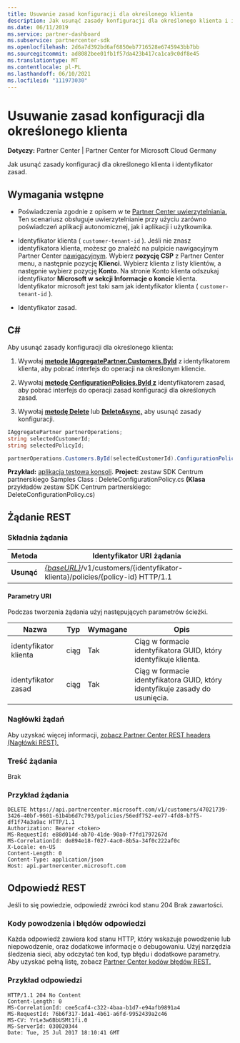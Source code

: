 ```yaml
---
title: Usuwanie zasad konfiguracji dla określonego klienta
description: Jak usunąć zasady konfiguracji dla określonego klienta i identyfikator zasad.
ms.date: 06/11/2019
ms.service: partner-dashboard
ms.subservice: partnercenter-sdk
ms.openlocfilehash: 2d6a7d392bd6af6850eb7716528e6745943bb7bb
ms.sourcegitcommit: ad8082bee01fb1f57da423b417ca1ca9c0df8e45
ms.translationtype: MT
ms.contentlocale: pl-PL
ms.lasthandoff: 06/10/2021
ms.locfileid: "111973030"
---
```

# <a name="delete-a-configuration-policy-for-the-specified-customer"></a>Usuwanie zasad konfiguracji dla określonego klienta

**Dotyczy:** Partner Center | Partner Center for Microsoft Cloud Germany

Jak usunąć zasady konfiguracji dla określonego klienta i identyfikator zasad.

## <a name="prerequisites"></a>Wymagania wstępne

- Poświadczenia zgodnie z opisem w te [Partner Center uwierzytelniania.](partner-center-authentication.md) Ten scenariusz obsługuje uwierzytelnianie przy użyciu zarówno poświadczeń aplikacji autonomicznej, jak i aplikacji i użytkownika.

- Identyfikator klienta ( `customer-tenant-id` ). Jeśli nie znasz identyfikatora klienta, możesz go znaleźć na pulpicie nawigacyjnym Partner Center [nawigacyjnym](https://partner.microsoft.com/dashboard). Wybierz **pozycję CSP** z Partner Center menu, a następnie pozycję **Klienci.** Wybierz klienta z listy klientów, a następnie wybierz pozycję **Konto**. Na stronie Konto klienta odszukaj identyfikator **Microsoft w** **sekcji Informacje o koncie** klienta. Identyfikator microsoft jest taki sam jak identyfikator klienta ( `customer-tenant-id` ).

- Identyfikator zasad.

## <a name="c"></a>C\#

Aby usunąć zasady konfiguracji dla określonego klienta:

1. Wywołaj [**metodę IAggregatePartner.Customers.ById**](/dotnet/api/microsoft.store.partnercenter.customers.icustomercollection.byid) z identyfikatorem klienta, aby pobrać interfejs do operacji na określonym kliencie.

2. Wywołaj [**metodę ConfigurationPolicies.ById z**](/dotnet/api/microsoft.store.partnercenter.devicesdeployment.iconfigurationpolicycollection.byid) identyfikatorem zasad, aby pobrać interfejs do operacji zasad konfiguracji dla określonych zasad.

3. Wywołaj [**metodę Delete**](/dotnet/api/microsoft.store.partnercenter.devicesdeployment.iconfigurationpolicy.delete) lub [**DeleteAsync,**](/dotnet/api/microsoft.store.partnercenter.devicesdeployment.iconfigurationpolicy.deleteasync) aby usunąć zasady konfiguracji.

``` csharp
IAggregatePartner partnerOperations;
string selectedCustomerId;
string selectedPolicyId;

partnerOperations.Customers.ById(selectedCustomerId).ConfigurationPolicies.ById(selectedPolicyId).Delete();
```

**Przykład:** [aplikacja testowa konsoli](console-test-app.md). **Project**: zestaw SDK Centrum partnerskiego Samples Class : DeleteConfigurationPolicy.cs **(Klasa** przykładów zestaw SDK Centrum partnerskiego: DeleteConfigurationPolicy.cs)

## <a name="rest-request"></a>Żądanie REST

### <a name="request-syntax"></a>Składnia żądania

| Metoda     | Identyfikator URI żądania                                                                                          |
|------------|------------------------------------------------------------------------------------------------------|
| **Usunąć** | [*{baseURL}*](partner-center-rest-urls.md)/v1/customers/{identyfikator-klienta}/policies/{policy-id} HTTP/1.1 |

#### <a name="uri-parameters"></a>Parametry URI

Podczas tworzenia żądania użyj następujących parametrów ścieżki.

| Nazwa        | Typ   | Wymagane | Opis                                                   |
|-------------|--------|----------|---------------------------------------------------------------|
| identyfikator klienta | ciąg | Tak      | Ciąg w formacie identyfikatora GUID, który identyfikuje klienta.         |
| identyfikator zasad   | ciąg | Tak      | Ciąg w formacie identyfikatora GUID, który identyfikuje zasady do usunięcia. |

### <a name="request-headers"></a>Nagłówki żądań

Aby uzyskać więcej informacji, [zobacz Partner Center REST headers (Nagłówki REST).](headers.md)

### <a name="request-body"></a>Treść żądania

Brak

### <a name="request-example"></a>Przykład żądania

```http
DELETE https://api.partnercenter.microsoft.com/v1/customers/47021739-3426-40bf-9601-61b4b6d7c793/policies/56edf752-ee77-4fd8-b7f5-df1f74a3a9ac HTTP/1.1
Authorization: Bearer <token>
MS-RequestId: e88d014d-ab70-41de-90a0-f7fd1797267d
MS-CorrelationId: de894e18-f027-4ac0-8b5a-34f0c222af0c
X-Locale: en-US
Content-Length: 0
Content-Type: application/json
Host: api.partnercenter.microsoft.com
```

## <a name="rest-response"></a>Odpowiedź REST

Jeśli to się powiedzie, odpowiedź zwróci kod stanu 204 Brak zawartości.

### <a name="response-success-and-error-codes"></a>Kody powodzenia i błędów odpowiedzi

Każda odpowiedź zawiera kod stanu HTTP, który wskazuje powodzenie lub niepowodzenie, oraz dodatkowe informacje o debugowaniu. Użyj narzędzia śledzenia sieci, aby odczytać ten kod, typ błędu i dodatkowe parametry. Aby uzyskać pełną listę, zobacz [Partner Center kodów błędów REST.](error-codes.md)

### <a name="response-example"></a>Przykład odpowiedzi

```http
HTTP/1.1 204 No Content
Content-Length: 0
MS-CorrelationId: cee5caf4-c322-4baa-b1d7-e94afb9891a4
MS-RequestId: 76b6f317-1da1-4b61-a6fd-9952439a2c46
MS-CV: YrLe3w6BbUSMt1fi.0
MS-ServerId: 030020344
Date: Tue, 25 Jul 2017 18:10:41 GMT
```
